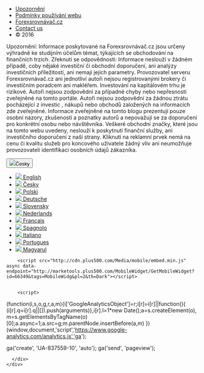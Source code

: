 

</div>
</div>


<footer class="text-muted">
  <div class="container">
    <div class="col-md-10">
      <div class="social-links"><a href="https://www.facebook.com/pages/Forexsrovnavaccz/1415896768627764" class="fa fa-facebook"></a><a href="https://plus.google.com/b/102399851706317478440/102399851706317478440/about" class="fa fa-google-plus"></a><a href="https://www.youtube.com/user/Tuttinho6" class="fa fa-youtube"></a></div>
      <ul class="footer-links">
        <li><a data-toggle="collapse" href="#collapseExample" aria-expanded="false" aria-controls="collapseExample">Upozornění</a></li>
        <li><a href="http://www.forexsrovnavac.cz/podminky">Podmínky používání webu</a></li>
        <li><a href="http://www.forexsrovnavac.cz/">Forexsrovnávač.cz</a></li>
        <li><a href="http://www.forexsrovnavac.cz/kontakt">Contact us</a></li>
        <li>© 2016</li>        
      </ul>
      <div id="collapseExample" class="collapse">
        <p class="small">Upozornění: Informace poskytované na Forexsrovnávač.cz jsou určeny výhradně ke studijním účelům témat, týkajících se obchodování na finančních trzích. Zřeknutí se odpovědnosti: Informace neslouží v žádném případě, coby nějaké investiční či obchodní doporučení, ani analýzy investičních příležitostí, ani nemají jejich parametry. Provozovatel serveru Forexsrovnávač.cz ani jednotliví autoři nejsou registrovanými brokery či investičním poradcem ani makléřem. Investování na kapitálovém trhu je rizikové. Autoři nejsou zodpovědní za případné chyby nebo nepřesnosti zveřejněné na tomto portále. Autoři nejsou zodpovědní za žádnou ztrátu pocházející z investic , nákupů nebo obchodů založených na informacích zde zveřejněné. Informace zveřejněné na tomto blogu prezentují pouze osobní názory, zkušenosti a poznatky autorů a nepovažují se za doporučení pro konkrétní osobu nebo návštěvníka. Veškeré obchodní značky, které jsou na tomto webu uvedeny, neslouží k poskytnutí finanční služby, ani investičního doporučení z naší strany. Kliknutí na reklamní prvek nemá na cenu či kvalitu služeb pro koncového uživatele žádný vliv ani neumožňuje provozovateli identifikaci osobních údajů zákazníka.</p>
      </div>
    </div>
    <div class="col-md-2">
      <div class="btn-group dropup btn-languages pull-right">
        <button type="button" data-toggle="dropdown" aria-haspopup="true" aria-expanded="false" class="btn btn-secondary btn-sm dropdown-toggle"><img src="http://www.forexsrovnavac.cz/assets/img/flags/cs.png" class="flag">Česky</button>
        <ul role="menu" aria-labelledby="drop" class="dropdown-menu">
          <li role="presentation"><a role="menuitem" tabindex="-1" hreflang="en" href="http://www.forexsrovnavac.cz/en"><img src="http://www.forexsrovnavac.cz/assets/img/flags/en.png" class="flag"> English</a></li>
          <li role="presentation"><a role="menuitem" tabindex="-1" hreflang="cs" href="http://www.forexsrovnavac.cz/"><img src="http://www.forexsrovnavac.cz/assets/img/flags/cs.png" class="flag"> Česky</a></li>
          <li role="presentation"><a role="menuitem" tabindex="-1" hreflang="pl" href="http://www.forexsrovnavac.cz/pl"><img src="http://www.forexsrovnavac.cz/assets/img/flags/pl.png" class="flag"> Polski</a></li>
          <li role="presentation"><a role="menuitem" tabindex="-1" hreflang="de" href="http://www.forexsrovnavac.cz/de"><img src="http://www.forexsrovnavac.cz/assets/img/flags/de.png" class="flag"> Deutsche</a></li>
          <li role="presentation"><a role="menuitem" tabindex="-1" hreflang="sk" href="http://www.forexsrovnavac.cz/sk"><img src="http://www.forexsrovnavac.cz/assets/img/flags/sk.png" class="flag"> Slovensky</a></li>
          <li role="presentation"><a role="menuitem" tabindex="-1" hreflang="nl" href="http://www.forexsrovnavac.cz/nl"><img src="http://www.forexsrovnavac.cz/assets/img/flags/nl.png" class="flag"> Nederlands</a></li>
          <li role="presentation"><a role="menuitem" tabindex="-1" hreflang="fr" href="http://www.forexsrovnavac.cz/fr"><img src="http://www.forexsrovnavac.cz/assets/img/flags/fr.png" class="flag"> Français</a></li>
          <li role="presentation"><a role="menuitem" tabindex="-1" hreflang="es" href="http://www.forexsrovnavac.cz/es"><img src="http://www.forexsrovnavac.cz/assets/img/flags/es.png" class="flag"> Spagnolo</a></li>
          <li role="presentation"><a role="menuitem" tabindex="-1" hreflang="it" href="http://www.forexsrovnavac.cz/it"><img src="http://www.forexsrovnavac.cz/assets/img/flags/it.png" class="flag"> Italiano</a></li>
          <li role="presentation"><a role="menuitem" tabindex="-1" hreflang="pt" href="http://www.forexsrovnavac.cz/pt"><img src="http://www.forexsrovnavac.cz/assets/img/flags/pt.png" class="flag"> Portugues</a></li>
          <li role="presentation"><a role="menuitem" tabindex="-1" hreflang="hu" href="http://www.forexsrovnavac.cz/hu"><img src="http://www.forexsrovnavac.cz/assets/img/flags/hu.png" class="flag"> Magyarul</a></li>
        </ul>
        
        <script src="http://cdn.plus500.com/Media/mobile/embed.min.js" async data-endpoint="http://marketools.plus500.com/MobileWidget/GetMobileWidget?id=66349&tags=MobileWidg&pl=2&th=Dark"></script>
        
        
        <script>
  (function(i,s,o,g,r,a,m){i['GoogleAnalyticsObject']=r;i[r]=i[r]||function(){
  (i[r].q=i[r].q||[]).push(arguments)},i[r].l=1*new Date();a=s.createElement(o),
  m=s.getElementsByTagName(o)[0];a.async=1;a.src=g;m.parentNode.insertBefore(a,m)
  })(window,document,'script','https://www.google-analytics.com/analytics.js','ga');

  ga('create', 'UA-837559-10', 'auto');
  ga('send', 'pageview');

</script>
        
      </div>
    </div>
  </div>
</footer>